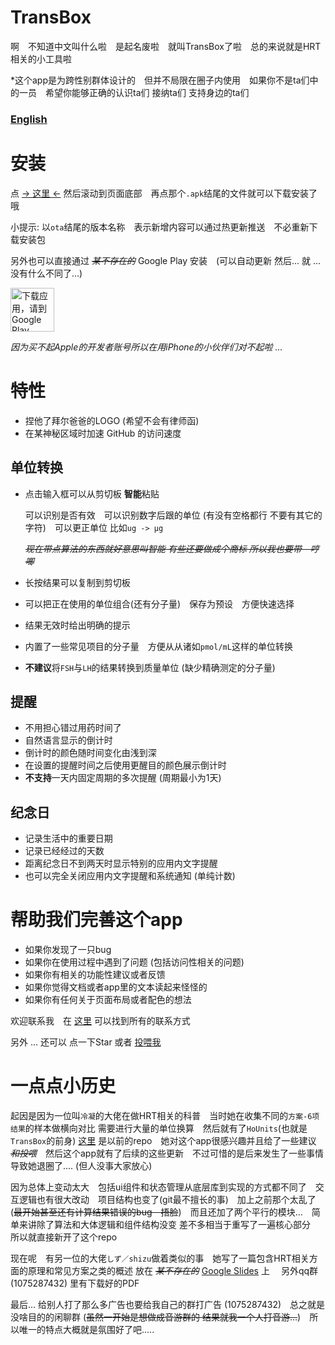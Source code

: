 # TransBox

啊&emsp;不知道中文叫什么啦&emsp;是起名废啦&emsp;就叫TransBox了啦&emsp;总的来说就是HRT相关的小工具啦

*这个app是为跨性别群体设计的&emsp;但并不局限在圈子内使用&emsp;如果你不是ta们中的一员&emsp;希望你能够正确的认识ta们 接纳ta们 支持身边的ta们

### [English](https://github.com/Pix-00/TransBox/wiki/README-(English))

# 安装

点 [-> 这里 <-](https://github.com/Pix-00/TransBox/releases/latest) 然后滚动到页面底部&emsp;再点那个`.apk`结尾的文件就可以下载安装了哦

小提示: 以`ota`结尾的版本名称&emsp;表示新增内容可以通过热更新推送&emsp;不必重新下载安装包

另外也可以直接通过 _~~某不存在的~~_ Google Play 安装&emsp;(可以自动更新 然后... 就 ... 没有什么不同了...)

<a href='https://play.google.com/store/apps/details?id=com.cybil.transbox&utm_source=github&pcampaignid=pcampaignidMKT-Other-global-all-co-prtnr-py-PartBadge-Mar2515-1'><img height=70 alt='下载应用，请到 Google Play' src='https://play.google.com/intl/en_us/badges/static/images/badges/zh-cn_badge_web_generic.png'/></a>

*因为买不起Apple的开发者账号所以在用iPhone的小伙伴们对不起啦 ...*

# 特性

- 捏他了拜尔爸爸的LOGO (希望不会有律师函)
- 在某神秘区域时加速 GitHub 的访问速度

## 单位转换

- 点击输入框可以从剪切板 **智能**粘贴

  可以识别是否有效&emsp;可以识别数字后跟的单位 (有没有空格都行 不要有其它的字符)&emsp;可以更正单位 比如`ug -> μg`

  _~~现在带点算法的东西就好意思叫智能 有些还要做成个商标 所以我也要带&emsp;哼唧~~_

- 长按结果可以复制到剪切板
- 可以把正在使用的单位组合(还有分子量)&emsp;保存为预设&emsp;方便快速选择
- 结果无效时给出明确的提示
- 内置了一些常见项目的分子量&emsp;方便从从诸如`pmol/mL`这样的单位转换
- **不建议**将`FSH`与`LH`的结果转换到质量单位 (缺少精确测定的分子量)

## 提醒

- 不用担心错过用药时间了
- 自然语言显示的倒计时
- 倒计时的颜色随时间变化由浅到深
- 在设置的提醒时间之后使用更醒目的颜色展示倒计时
- **不支持**一天内固定周期的多次提醒 (周期最小为1天)

## 纪念日

- 记录生活中的重要日期
- 记录已经经过的天数
- 距离纪念日不到两天时显示特别的应用内文字提醒
- 也可以完全关闭应用内文字提醒和系统通知 (单纯计数)

# 帮助我们完善这个app

- 如果你发现了一只bug
- 如果你在使用过程中遇到了问题 (包括访问性相关的问题)
- 如果你有相关的功能性建议或者反馈
- 如果你觉得文档或者app里的文本读起来怪怪的
- 如果你有任何关于页面布局或者配色的想法

欢迎联系我&emsp;在 [这里](https://github.com/Pix-00/TransBox/wiki/%E8%81%94%E7%B3%BB%E6%88%91%E4%BB%AC-%7C-Contact-Us) 可以找到所有的联系方式

另外 ... 还可以 点一下Star 或者 [投喂我](https://github.com/Pix-00/TransBox/wiki/%E6%8A%95%E5%96%82%E7%8C%AB%E7%8C%AB)

# 一点点小历史

起因是因为一位叫`冷凝`的大佬在做HRT相关的科普&emsp;当时她在收集不同的`方案-6项结果`的样本做横向对比 需要进行大量的单位换算&emsp;然后就有了`HoUnits`(也就是`TransBox`的前身) [这里](https://github.com/Pix-00/HoUnits) 是以前的repo&emsp;她对这个app很感兴趣并且给了一些建议 _~~和投喂~~_&emsp;然后这个app就有了后续的这些更新&emsp;不过可惜的是后来发生了一些事情导致她退圈了.... (但人没事大家放心)

因为总体上变动太大&emsp;包括ui组件和状态管理从底层库到实现的方式都不同了&emsp;交互逻辑也有很大改动&emsp;项目结构也变了(git最不擅长的事)&emsp;加上之前那个太乱了(~~最开始甚至还有计算结果错误的bug&emsp;捂脸~~)&emsp;而且还加了两个平行的模块...&emsp;简单来讲除了算法和大体逻辑和组件结构没变 差不多相当于重写了一遍核心部分&emsp;所以就直接新开了这个repo

现在呢&emsp;有另一位的大佬`しず／shizu`做着类似的事&emsp;她写了一篇包含HRT相关方面的原理和常见方案之类的概述 放在 _~~某不存在的~~_ [Google Slides](https://docs.google.com/presentation/d/1PzE-rmtwBMOrgXcsI~~RIDAKTUIe3fx5h-PmEbzRgBBA/edit?usp=sharing) 上&emsp; 另外qq群 (1075287432) 里有下载好的PDF

最后... 给别人打了那么多广告也要给我自己的群打广告 (1075287432)&emsp;总之就是没啥目的的闲聊群 (~~虽然一开始是想做成音游群的 结果就我一个人打音游...~~)&emsp;所以唯一的特点大概就是氛围好了吧.....
